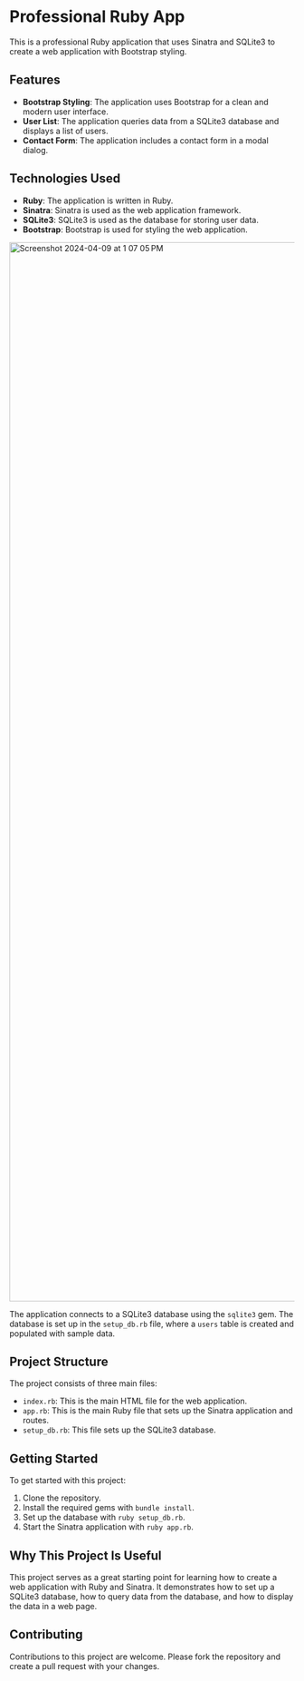 # Professional Ruby App

This is a professional Ruby application that uses Sinatra and SQLite3 to create a web application with Bootstrap styling.

## Features

- **Bootstrap Styling**: The application uses Bootstrap for a clean and modern user interface.
- **User List**: The application queries data from a SQLite3 database and displays a list of users.
- **Contact Form**: The application includes a contact form in a modal dialog.

## Technologies Used

- **Ruby**: The application is written in Ruby.
- **Sinatra**: Sinatra is used as the web application framework.
- **SQLite3**: SQLite3 is used as the database for storing user data.
- **Bootstrap**: Bootstrap is used for styling the web application.

<img width="1868" alt="Screenshot 2024-04-09 at 1 07 05 PM" src="https://github.com/shuddha2021/RubyConnect/assets/81951239/64c10894-acde-4b4f-88dd-0483171ceb69">


The application connects to a SQLite3 database using the `sqlite3` gem. The database is set up in the `setup_db.rb` file, where a `users` table is created and populated with sample data.

## Project Structure

The project consists of three main files:

- `index.rb`: This is the main HTML file for the web application.
- `app.rb`: This is the main Ruby file that sets up the Sinatra application and routes.
- `setup_db.rb`: This file sets up the SQLite3 database.

## Getting Started

To get started with this project:

1. Clone the repository.
2. Install the required gems with `bundle install`.
3. Set up the database with `ruby setup_db.rb`.
4. Start the Sinatra application with `ruby app.rb`.

## Why This Project Is Useful

This project serves as a great starting point for learning how to create a web application with Ruby and Sinatra. It demonstrates how to set up a SQLite3 database, how to query data from the database, and how to display the data in a web page.

## Contributing

Contributions to this project are welcome. Please fork the repository and create a pull request with your changes.

